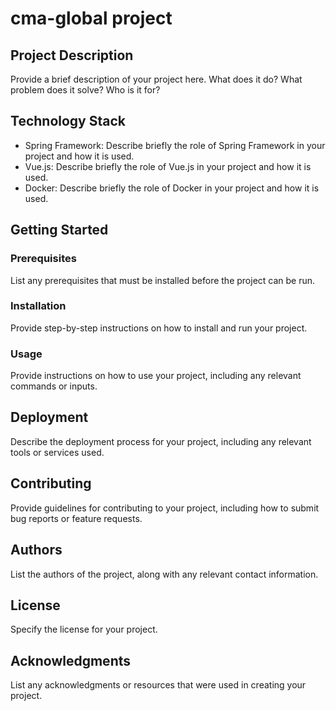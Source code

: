 # cma-global project

## Project Description

Provide a brief description of your project here. What does it do? What problem does it solve? Who is it for?

## Technology Stack

- Spring Framework: Describe briefly the role of Spring Framework in your project and how it is used.
- Vue.js: Describe briefly the role of Vue.js in your project and how it is used.
- Docker: Describe briefly the role of Docker in your project and how it is used.

## Getting Started

### Prerequisites
List any prerequisites that must be installed before the project can be run.

### Installation
Provide step-by-step instructions on how to install and run your project.

### Usage
Provide instructions on how to use your project, including any relevant commands or inputs.

## Deployment

Describe the deployment process for your project, including any relevant tools or services used.

## Contributing

Provide guidelines for contributing to your project, including how to submit bug reports or feature requests.

## Authors

List the authors of the project, along with any relevant contact information.

## License

Specify the license for your project.

## Acknowledgments

List any acknowledgments or resources that were used in creating your project.

